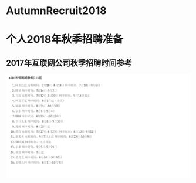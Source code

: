 # AutumnRecruit2018
# 个人2018年秋季招聘准备

## 2017年互联网公司秋季招聘时间参考

![2017秋季招聘](resources/images/2017AutumnRecreit.png)
